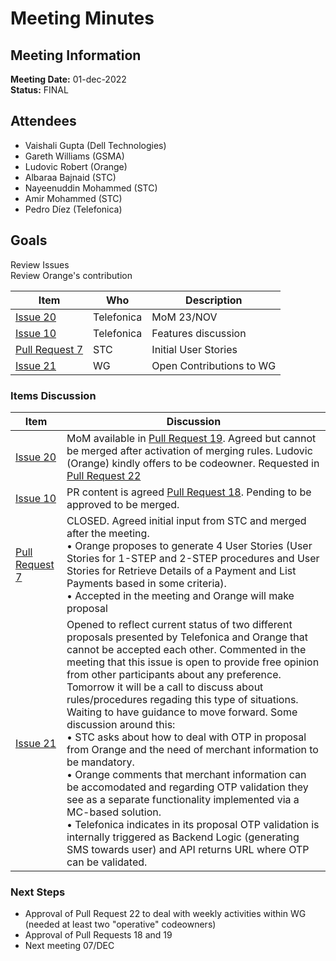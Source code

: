 # Meeting Minutes
## Meeting Information
**Meeting Date:** 01-dec-2022<br/>
**Status:** FINAL

## Attendees
- Vaishali Gupta (Dell Technologies)
- Gareth Williams (GSMA)
- Ludovic Robert (Orange)
- Albaraa Bajnaid (STC)
- Nayeenuddin Mohammed (STC)
- Amir Mohammed (STC)
- Pedro Díez (Telefonica)

## Goals
Review Issues </br>
Review Orange's contribution


Item | Who | Description
---- | ---- | ----
[Issue 20](https://github.com/camaraproject/CarrierBillingCheckOut/issues/20) | Telefonica | MoM 23/NOV
[Issue 10](https://github.com/camaraproject/CarrierBillingCheckOut/issues/10) | Telefonica | Features discussion
[Pull Request 7](https://github.com/camaraproject/CarrierBillingCheckOut/pull/7) | STC | Initial User Stories
[Issue 21](https://github.com/camaraproject/CarrierBillingCheckOut/issues/21) | WG | Open Contributions to WG 


### Items Discussion

Item | Discussion
---- | ----
[Issue 20](https://github.com/camaraproject/CarrierBillingCheckOut/issues/20) | MoM available in [Pull Request 19](https://github.com/camaraproject/CarrierBillingCheckOut/pull/19). Agreed but cannot be merged after activation of merging rules. Ludovic (Orange) kindly offers to be codeowner. Requested in [Pull Request 22](https://github.com/camaraproject/CarrierBillingCheckOut/pull/22)
[Issue 10](https://github.com/camaraproject/CarrierBillingCheckOut/issues/10) | PR content is agreed [Pull Request 18](https://github.com/camaraproject/CarrierBillingCheckOut/pull/18). Pending to be approved to be merged.
[Pull Request 7](https://github.com/camaraproject/CarrierBillingCheckOut/pull/7) | CLOSED. Agreed initial input from STC and merged after the meeting.<br/> • Orange proposes to generate 4 User Stories (User Stories for 1-STEP and 2-STEP procedures and User Stories for Retrieve Details of a Payment and List Payments based in some criteria).<br/> • Accepted in the meeting and Orange will make proposal
[Issue 21](https://github.com/camaraproject/CarrierBillingCheckOut/issues/20) | Opened to reflect current status of two different proposals presented by Telefonica and Orange that cannot be accepted each other. Commented in the meeting that this issue is open to provide free opinion from other participants about any preference. Tomorrow it will be a call to discuss about rules/procedures regading this type of situations. Waiting to have guidance to move forward. Some discussion around this:<br/> • STC asks about how to deal with OTP in proposal from Orange and the need of merchant information to be mandatory.<br/> • Orange comments that merchant information can be accomodated and regarding OTP validation they see as a separate functionality implemented via a MC-based solution.<br/> • Telefonica indicates in its proposal OTP validation is internally triggered as Backend Logic (generating SMS towards user) and API returns URL where OTP can be validated. 


### Next Steps
- Approval of Pull Request 22 to deal with weekly activities within WG (needed at least two "operative" codeowners)
- Approval of Pull Requests 18 and 19
- Next meeting 07/DEC
